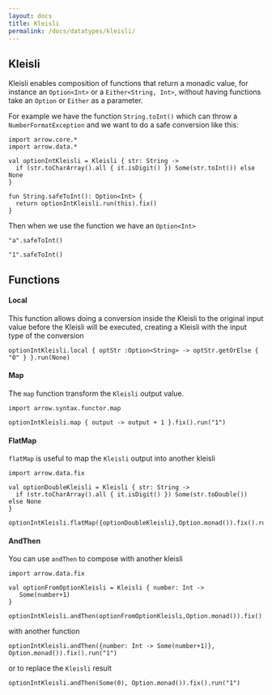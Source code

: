 ```yaml
---
layout: docs
title: Kleisli
permalink: /docs/datatypes/kleisli/
---
```


## Kleisli 

Kleisli enables composition of functions that return a monadic value, for instance an `Option<Int>` 
or a `Either<String, Int>`, without having functions take an `Option` or `Either` as a parameter.

For example we have the function `String.toInt()` which can throw a `NumberFormatException` and 
we want to do a safe conversion like this:

```kotlin:ank:silent
import arrow.core.*
import arrow.data.*

val optionIntKleisli = Kleisli { str: String ->
  if (str.toCharArray().all { it.isDigit() }) Some(str.toInt()) else None
}

fun String.safeToInt(): Option<Int> {
  return optionIntKleisli.run(this).fix()
}
```

Then when we use the function we have an `Option<Int>`

```kotlin:ank
"a".safeToInt()
```
```kotlin:ank
"1".safeToInt()
```

## Functions

#### Local
This function allows doing a conversion inside the Kleisli to the original input value before the Kleisli will be executed, creating a Kleisli with the input type of the conversion

```kotlin:ank
optionIntKleisli.local { optStr :Option<String> -> optStr.getOrElse { "0" } }.run(None)
```

#### Map
The `map` function transform the `Kleisli` output value.

```kotlin:ank
import arrow.syntax.functor.map

optionIntKleisli.map { output -> output + 1 }.fix().run("1")
```

#### FlatMap
`flatMap` is useful to map the `Kleisli` output into another kleisli

```kotlin:ank
import arrow.data.fix

val optionDoubleKleisli = Kleisli { str: String ->
  if (str.toCharArray().all { it.isDigit() }) Some(str.toDouble()) else None
}
  
optionIntKleisli.flatMap({optionDoubleKleisli},Option.monad()).fix().run("1")
```


#### AndThen
You can use `andThen` to compose with another kleisli

```kotlin:ank
import arrow.data.fix

val optionFromOptionKleisli = Kleisli { number: Int ->
   Some(number+1)
}
  
optionIntKleisli.andThen(optionFromOptionKleisli,Option.monad()).fix().run("1")
```

with another function

```kotlin:ank
optionIntKleisli.andThen({number: Int -> Some(number+1)}, Option.monad()).fix().run("1")
```

or to replace the `Kleisli` result

```kotlin:ank
optionIntKleisli.andThen(Some(0), Option.monad()).fix().run("1")
```


